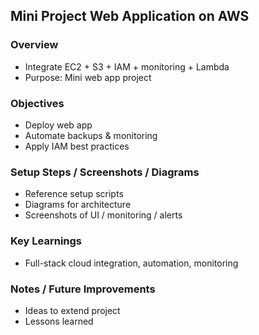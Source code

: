 ## **Mini Project Web Application on AWS**

### Overview

* Integrate EC2 + S3 + IAM + monitoring + Lambda
* Purpose: Mini web app project

### Objectives

* Deploy web app
* Automate backups & monitoring
* Apply IAM best practices

### Setup Steps / Screenshots / Diagrams

* Reference setup scripts
* Diagrams for architecture
* Screenshots of UI / monitoring / alerts

### Key Learnings

* Full-stack cloud integration, automation, monitoring

### Notes / Future Improvements

* Ideas to extend project
* Lessons learned
